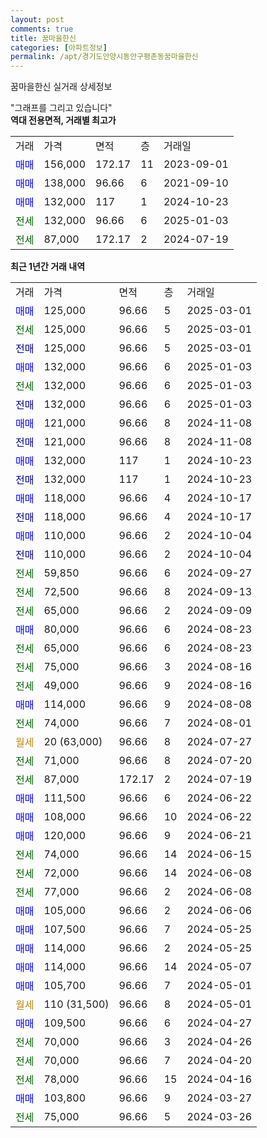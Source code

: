 ```yaml
---
layout: post
comments: true
title: 꿈마을한신
categories: [아파트정보]
permalink: /apt/경기도안양시동안구평촌동꿈마을한신
---
```


꿈마을한신 실거래 상세정보

<script type="text/javascript">
  google.charts.load('current', {'packages':['line', 'corechart']});
  google.charts.setOnLoadCallback(drawChart);

  function drawChart() {
    var data = new google.visualization.DataTable();
    data.addColumn('date', '거래일');
    data.addColumn('number', "매매");
    data.addColumn('number', "전세");
    data.addColumn('number', "전매");

    data.addRows([[new Date(Date.parse("2025-03-01")), 125000, null, null], [new Date(Date.parse("2025-03-01")), null, 125000, null], [new Date(Date.parse("2025-03-01")), null, null, 125000], [new Date(Date.parse("2025-01-03")), 132000, null, null], [new Date(Date.parse("2025-01-03")), null, 132000, null], [new Date(Date.parse("2025-01-03")), null, null, 132000], [new Date(Date.parse("2024-11-08")), 121000, null, null], [new Date(Date.parse("2024-11-08")), null, null, 121000], [new Date(Date.parse("2024-10-23")), 132000, null, null], [new Date(Date.parse("2024-10-23")), null, null, 132000], [new Date(Date.parse("2024-10-17")), 118000, null, null], [new Date(Date.parse("2024-10-17")), null, null, 118000], [new Date(Date.parse("2024-10-04")), 110000, null, null], [new Date(Date.parse("2024-10-04")), null, null, 110000], [new Date(Date.parse("2024-09-27")), null, 59850, null], [new Date(Date.parse("2024-09-13")), null, 72500, null], [new Date(Date.parse("2024-09-09")), null, 65000, null], [new Date(Date.parse("2024-08-23")), 80000, null, null], [new Date(Date.parse("2024-08-23")), null, 65000, null], [new Date(Date.parse("2024-08-16")), null, 75000, null], [new Date(Date.parse("2024-08-16")), null, 49000, null], [new Date(Date.parse("2024-08-08")), 114000, null, null], [new Date(Date.parse("2024-08-01")), null, 74000, null], [new Date(Date.parse("2024-07-27")), null, null, null], [new Date(Date.parse("2024-07-20")), null, 71000, null], [new Date(Date.parse("2024-07-19")), null, 87000, null], [new Date(Date.parse("2024-06-22")), 111500, null, null], [new Date(Date.parse("2024-06-22")), 108000, null, null], [new Date(Date.parse("2024-06-21")), 120000, null, null], [new Date(Date.parse("2024-06-15")), null, 74000, null], [new Date(Date.parse("2024-06-08")), null, 72000, null], [new Date(Date.parse("2024-06-08")), null, 77000, null], [new Date(Date.parse("2024-06-06")), 105000, null, null], [new Date(Date.parse("2024-05-25")), 107500, null, null], [new Date(Date.parse("2024-05-25")), 114000, null, null], [new Date(Date.parse("2024-05-07")), 114000, null, null], [new Date(Date.parse("2024-05-01")), 105700, null, null], [new Date(Date.parse("2024-05-01")), null, null, null], [new Date(Date.parse("2024-04-27")), 109500, null, null], [new Date(Date.parse("2024-04-26")), null, 70000, null], [new Date(Date.parse("2024-04-20")), null, 70000, null], [new Date(Date.parse("2024-04-16")), null, 78000, null], [new Date(Date.parse("2024-03-27")), 103800, null, null], [new Date(Date.parse("2024-03-26")), null, 75000, null]]);

    var options = {
      hAxis: {
        format: 'yyyy/MM/dd'
      },    
      lineWidth: 0,
      pointsVisible: true,    
      title: '최근 1년간 유형별 실거래가 분포',
      legend: { position: 'bottom' }
    };

    var formatter = new google.visualization.NumberFormat({pattern:'###,###'} );
    formatter.format(data, 1);
    formatter.format(data, 2);
    
    setTimeout(function() {
        var chart = new google.visualization.LineChart(document.getElementById('columnchart_material'));
        chart.draw(data, (options));
        document.getElementById('loading').style.display = 'none';
    }, 200);
  }
</script>


<div id="loading" style="z-index:20; display: block; margin-left: 0px">"그래프를 그리고 있습니다"</div>
<div id="columnchart_material" style="width: 95%; margin-left: 0px; display: block"></div>
<!-- contents start -->
<b>역대 전용면적, 거래별 최고가</b>
<table class="sortable">
    <tr>
      <td>거래</td>
      <td>가격</td>
      <td>면적</td>
      <td>층</td>
      <td>거래일</td>
    </tr>
        <tr>
          <td><a style="color: blue">매매</a></td>
          <td>156,000</td>
          <td>172.17</td>
          <td>11</td>
          <td>2023-09-01</td>
        </tr>            <tr>
          <td><a style="color: blue">매매</a></td>
          <td>138,000</td>
          <td>96.66</td>
          <td>6</td>
          <td>2021-09-10</td>
        </tr>            <tr>
          <td><a style="color: blue">매매</a></td>
          <td>132,000</td>
          <td>117</td>
          <td>1</td>
          <td>2024-10-23</td>
        </tr>        
        <tr>
              <td><a style="color: darkgreen">전세</a></td>
              <td>132,000</td>
              <td>96.66</td>
              <td>6</td>
              <td>2025-01-03</td>
            </tr>            <tr>
              <td><a style="color: darkgreen">전세</a></td>
              <td>87,000</td>
              <td>172.17</td>
              <td>2</td>
              <td>2024-07-19</td>
            </tr>        
    
</table>

<b>최근 1년간 거래 내역</b>

<table class="sortable">
    <tr>
      <td>거래</td>
      <td>가격</td>
      <td>면적</td>
      <td>층</td>
      <td>거래일</td>
    </tr>
    <tr>
      <td><a style="color: blue">매매</a></td>
      <td>125,000</td>
      <td>96.66</td>
      <td>5</td>
      <td>2025-03-01</td>
    </tr>          <tr>
      <td><a style="color: darkgreen">전세</a></td>
      <td>125,000</td>
      <td>96.66</td>
      <td>5</td>
      <td>2025-03-01</td>
    </tr>          <tr>
      <td><a style="color: darkblue">전매</a></td>
      <td>125,000</td>
      <td>96.66</td>
      <td>5</td>
      <td>2025-03-01</td>
    </tr>          <tr>
      <td><a style="color: blue">매매</a></td>
      <td>132,000</td>
      <td>96.66</td>
      <td>6</td>
      <td>2025-01-03</td>
    </tr>          <tr>
      <td><a style="color: darkgreen">전세</a></td>
      <td>132,000</td>
      <td>96.66</td>
      <td>6</td>
      <td>2025-01-03</td>
    </tr>          <tr>
      <td><a style="color: darkblue">전매</a></td>
      <td>132,000</td>
      <td>96.66</td>
      <td>6</td>
      <td>2025-01-03</td>
    </tr>          <tr>
      <td><a style="color: blue">매매</a></td>
      <td>121,000</td>
      <td>96.66</td>
      <td>8</td>
      <td>2024-11-08</td>
    </tr>          <tr>
      <td><a style="color: darkblue">전매</a></td>
      <td>121,000</td>
      <td>96.66</td>
      <td>8</td>
      <td>2024-11-08</td>
    </tr>          <tr>
      <td><a style="color: blue">매매</a></td>
      <td>132,000</td>
      <td>117</td>
      <td>1</td>
      <td>2024-10-23</td>
    </tr>          <tr>
      <td><a style="color: darkblue">전매</a></td>
      <td>132,000</td>
      <td>117</td>
      <td>1</td>
      <td>2024-10-23</td>
    </tr>          <tr>
      <td><a style="color: blue">매매</a></td>
      <td>118,000</td>
      <td>96.66</td>
      <td>4</td>
      <td>2024-10-17</td>
    </tr>          <tr>
      <td><a style="color: darkblue">전매</a></td>
      <td>118,000</td>
      <td>96.66</td>
      <td>4</td>
      <td>2024-10-17</td>
    </tr>          <tr>
      <td><a style="color: blue">매매</a></td>
      <td>110,000</td>
      <td>96.66</td>
      <td>2</td>
      <td>2024-10-04</td>
    </tr>          <tr>
      <td><a style="color: darkblue">전매</a></td>
      <td>110,000</td>
      <td>96.66</td>
      <td>2</td>
      <td>2024-10-04</td>
    </tr>          <tr>
      <td><a style="color: darkgreen">전세</a></td>
      <td>59,850</td>
      <td>96.66</td>
      <td>6</td>
      <td>2024-09-27</td>
    </tr>          <tr>
      <td><a style="color: darkgreen">전세</a></td>
      <td>72,500</td>
      <td>96.66</td>
      <td>8</td>
      <td>2024-09-13</td>
    </tr>          <tr>
      <td><a style="color: darkgreen">전세</a></td>
      <td>65,000</td>
      <td>96.66</td>
      <td>2</td>
      <td>2024-09-09</td>
    </tr>          <tr>
      <td><a style="color: blue">매매</a></td>
      <td>80,000</td>
      <td>96.66</td>
      <td>6</td>
      <td>2024-08-23</td>
    </tr>          <tr>
      <td><a style="color: darkgreen">전세</a></td>
      <td>65,000</td>
      <td>96.66</td>
      <td>6</td>
      <td>2024-08-23</td>
    </tr>          <tr>
      <td><a style="color: darkgreen">전세</a></td>
      <td>75,000</td>
      <td>96.66</td>
      <td>3</td>
      <td>2024-08-16</td>
    </tr>          <tr>
      <td><a style="color: darkgreen">전세</a></td>
      <td>49,000</td>
      <td>96.66</td>
      <td>9</td>
      <td>2024-08-16</td>
    </tr>          <tr>
      <td><a style="color: blue">매매</a></td>
      <td>114,000</td>
      <td>96.66</td>
      <td>9</td>
      <td>2024-08-08</td>
    </tr>          <tr>
      <td><a style="color: darkgreen">전세</a></td>
      <td>74,000</td>
      <td>96.66</td>
      <td>7</td>
      <td>2024-08-01</td>
    </tr>          <tr>
      <td><a style="color: darkgoldenrod">월세</a></td>
      <td>20 (63,000)</td>
      <td>96.66</td>
      <td>8</td>
      <td>2024-07-27</td>
    </tr>          <tr>
      <td><a style="color: darkgreen">전세</a></td>
      <td>71,000</td>
      <td>96.66</td>
      <td>8</td>
      <td>2024-07-20</td>
    </tr>          <tr>
      <td><a style="color: darkgreen">전세</a></td>
      <td>87,000</td>
      <td>172.17</td>
      <td>2</td>
      <td>2024-07-19</td>
    </tr>          <tr>
      <td><a style="color: blue">매매</a></td>
      <td>111,500</td>
      <td>96.66</td>
      <td>6</td>
      <td>2024-06-22</td>
    </tr>          <tr>
      <td><a style="color: blue">매매</a></td>
      <td>108,000</td>
      <td>96.66</td>
      <td>10</td>
      <td>2024-06-22</td>
    </tr>          <tr>
      <td><a style="color: blue">매매</a></td>
      <td>120,000</td>
      <td>96.66</td>
      <td>9</td>
      <td>2024-06-21</td>
    </tr>          <tr>
      <td><a style="color: darkgreen">전세</a></td>
      <td>74,000</td>
      <td>96.66</td>
      <td>14</td>
      <td>2024-06-15</td>
    </tr>          <tr>
      <td><a style="color: darkgreen">전세</a></td>
      <td>72,000</td>
      <td>96.66</td>
      <td>14</td>
      <td>2024-06-08</td>
    </tr>          <tr>
      <td><a style="color: darkgreen">전세</a></td>
      <td>77,000</td>
      <td>96.66</td>
      <td>2</td>
      <td>2024-06-08</td>
    </tr>          <tr>
      <td><a style="color: blue">매매</a></td>
      <td>105,000</td>
      <td>96.66</td>
      <td>2</td>
      <td>2024-06-06</td>
    </tr>          <tr>
      <td><a style="color: blue">매매</a></td>
      <td>107,500</td>
      <td>96.66</td>
      <td>7</td>
      <td>2024-05-25</td>
    </tr>          <tr>
      <td><a style="color: blue">매매</a></td>
      <td>114,000</td>
      <td>96.66</td>
      <td>2</td>
      <td>2024-05-25</td>
    </tr>          <tr>
      <td><a style="color: blue">매매</a></td>
      <td>114,000</td>
      <td>96.66</td>
      <td>14</td>
      <td>2024-05-07</td>
    </tr>          <tr>
      <td><a style="color: blue">매매</a></td>
      <td>105,700</td>
      <td>96.66</td>
      <td>7</td>
      <td>2024-05-01</td>
    </tr>          <tr>
      <td><a style="color: darkgoldenrod">월세</a></td>
      <td>110 (31,500)</td>
      <td>96.66</td>
      <td>8</td>
      <td>2024-05-01</td>
    </tr>          <tr>
      <td><a style="color: blue">매매</a></td>
      <td>109,500</td>
      <td>96.66</td>
      <td>6</td>
      <td>2024-04-27</td>
    </tr>          <tr>
      <td><a style="color: darkgreen">전세</a></td>
      <td>70,000</td>
      <td>96.66</td>
      <td>3</td>
      <td>2024-04-26</td>
    </tr>          <tr>
      <td><a style="color: darkgreen">전세</a></td>
      <td>70,000</td>
      <td>96.66</td>
      <td>7</td>
      <td>2024-04-20</td>
    </tr>          <tr>
      <td><a style="color: darkgreen">전세</a></td>
      <td>78,000</td>
      <td>96.66</td>
      <td>15</td>
      <td>2024-04-16</td>
    </tr>          <tr>
      <td><a style="color: blue">매매</a></td>
      <td>103,800</td>
      <td>96.66</td>
      <td>9</td>
      <td>2024-03-27</td>
    </tr>          <tr>
      <td><a style="color: darkgreen">전세</a></td>
      <td>75,000</td>
      <td>96.66</td>
      <td>5</td>
      <td>2024-03-26</td>
    </tr>      </table>
<!-- contents end -->    

